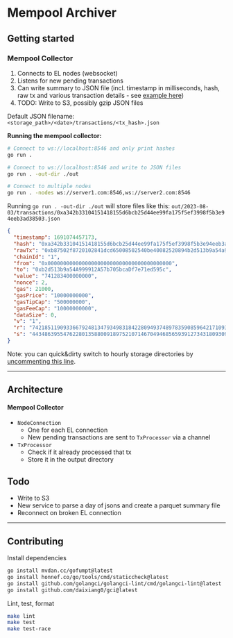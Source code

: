 # Mempool Archiver

## Getting started

### Mempool Collector

1. Connects to EL nodes (websocket)
2. Listens for new pending transactions
3. Can write summary to JSON file (incl. timestamp in milliseconds, hash, raw tx and various transaction details - see [example here](docs/example-tx-summary.json))
4. TODO: Write to S3, possibly gzip JSON files

Default JSON filename: `<storage_path>/<date>/transactions/<tx_hash>.json`



**Running the mempool collector:**

```bash
# Connect to ws://localhost:8546 and only print hashes
go run .

# Connect to ws://localhost:8546 and write to JSON files
go run . -out-dir ./out

# Connect to multiple nodes
go run . -nodes ws://server1.com:8546,ws://server2.com:8546
```

Running `go run . -out-dir ./out` will store files like this: `out/2023-08-03/transactions/0xa342b33104151418155d6bcb25d44ee99fa175f5ef3998f5b3e94eeb3ad38503.json`

```json
{
  "timestamp": 1691074457173,
  "hash": "0xa342b33104151418155d6bcb25d44ee99fa175f5ef3998f5b3e94eeb3ad38503",
  "rawTx": "0xb87502f8720102841dcd65008502540be40082520894b2d513b9a54a999912a57b705bcadf7e71ed595c8702a2317dbc220080c001a0a4163068b0963cfe96d4a56bd39f98fda914ad7f7de9b7ee6cd4d52bce14da80a0620c70c21c87250e746d1055b644c39a1dcc033dc4bef2677f8263251e167924",
  "chainId": "1",
  "from": "0x0000000000000000000000000000000000000000",
  "to": "0xb2d513b9a54A999912A57b705bcaDf7e71ed595c",
  "value": "741283400000000",
  "nonce": 2,
  "gas": 21000,
  "gasPrice": "10000000000",
  "gasTipCap": "500000000",
  "gasFeeCap": "10000000000",
  "dataSize": 0,
  "v": "1",
  "r": "74218511909336679248134793498318422809493748978359085964217109365158694935168",
  "s": "44348639554762280135880091897521071467049468565939127343180930962632954247460"
}
```

Note: you can quick&dirty switch to hourly storage directories by [uncommenting this line](https://github.com/flashbots/mempool-archiver/blob/203224af6f6cd2ad4c1ddbbb1cd7f908b9e0fb1d/collector/consts.go#L7-L8).

---

## Architecture

#### Mempool Collector

- `NodeConnection`
    - One for each EL connection
    - New pending transactions are sent to `TxProcessor` via a channel
- `TxProcessor`
    - Check if it already processed that tx
    - Store it in the output directory

## Todo

- Write to S3
- New service to parse a day of jsons and create a parquet summary file
- Reconnect on broken EL connection

---

## Contributing

Install dependencies

```bash
go install mvdan.cc/gofumpt@latest
go install honnef.co/go/tools/cmd/staticcheck@latest
go install github.com/golangci/golangci-lint/cmd/golangci-lint@latest
go install github.com/daixiang0/gci@latest
```

Lint, test, format

```bash
make lint
make test
make test-race
```
